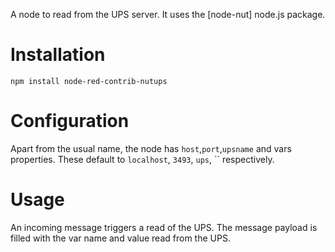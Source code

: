 
A node to read from the UPS server.
It uses the [node-nut] node.js package.

# Installation
```
npm install node-red-contrib-nutups
```

# Configuration

Apart from the usual name, 
the node has `host`,`port`,`upsname` and vars properties. 
These default to `localhost`, `3493`, `ups`, ``  respectively.

# Usage

An incoming message triggers a read of the UPS.
The message payload is filled with the var name and value
read from the UPS.
